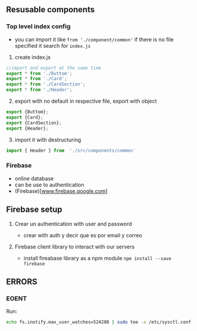 ## Resusable components

### Top level index config

- you can import it like `from './component/common'` if there is no file specified it search for `index.js`

1. create index.js
```js
//import and export at the same time
export * from './Buttom';
export * from './Card';
export * from './CardSection';
export * from './Header';
```


2. export with no default in respective file, export with object

```js
export {Buttom};
export {Card};
export {CardSection};
export {Header};
```

3. import it with destructuring

```js
import { Header } from  './src/components/common'
```

### Firebase

- online database
- can be use to authentication
- (Firebase)[www.firebase.google.com]

## Firebase setup

1. Crear un authentication with user and password
    - crear with auth y decir que es por email y correo

2. Firebase client library to interact with our servers
    - install fireabase library as a npm module `npm install --save firebase`


## ERRORS

### EOENT
Run:

```bash
echo fs.inotify.max_user_watches=524288 | sudo tee -a /etc/sysctl.conf && sudo sysctl -p
```